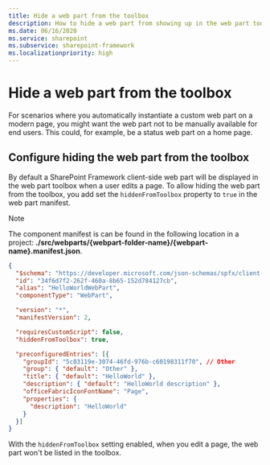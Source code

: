 ```yaml
---
title: Hide a web part from the toolbox
description: How to hide a web part from showing up in the web part toolbox on a modern page
ms.date: 06/16/2020
ms.service: sharepoint
ms.subservice: sharepoint-framework
ms.localizationpriority: high
---
```


# Hide a web part from the toolbox

For scenarios where you automatically instantiate a custom web part on a modern page, you might want the web part not to be manually available for end users. This could, for example,  be a status web part on a home page.

## Configure hiding the web part from the toolbox

By default a SharePoint Framework client-side web part will be displayed in the web part toolbox when a user edits a page. To allow hiding the web part from the toolbox, you add set the `hiddenFromToolbox` property to `true` in the web part manifest.

> [!NOTE]
> The component manifest is can be found in the following location in a project: **./src/webparts/{webpart-folder-name}/{webpart-name}.manifest.json**.

```json
{
  "$schema": "https://developer.microsoft.com/json-schemas/spfx/client-side-web-part-manifest.schema.json",
  "id": "34f6d7f2-262f-460a-8b65-152d784127cb",
  "alias": "HelloWorldWebPart",
  "componentType": "WebPart",

  "version": "*",
  "manifestVersion": 2,

  "requiresCustomScript": false,
  "hiddenFromToolbox": true,

  "preconfiguredEntries": [{
    "groupId": "5c03119e-3074-46fd-976b-c60198311f70", // Other
    "group": { "default": "Other" },
    "title": { "default": "HelloWorld" },
    "description": { "default": "HelloWorld description" },
    "officeFabricIconFontName": "Page",
    "properties": {
      "description": "HelloWorld"
    }
  }]
}
```

With the `hiddenFromToolbox` setting enabled, when you edit a page, the web part won't be listed in the toolbox.
